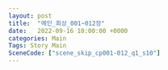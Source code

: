 ```yaml
---
layout: post
title:  "메인_회상_001~012장"
date:   2022-09-16 10:00:00 +0000
categories: Main
Tags: Story Main
SceneCode: ["scene_skip_cp001-012_q1_s10"]
---
```


